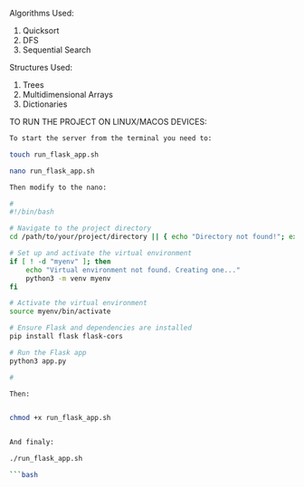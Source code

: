 Algorithms Used:

1. Quicksort
2. DFS
3. Sequential Search

Structures Used:

1. Trees
2. Multidimensional Arrays
3. Dictionaries

TO RUN THE PROJECT ON LINUX/MACOS DEVICES: 

```bash 
To start the server from the terminal you need to:

touch run_flask_app.sh

nano run_flask_app.sh

Then modify to the nano:

#
#!/bin/bash

# Navigate to the project directory
cd /path/to/your/project/directory || { echo "Directory not found!"; exit 1; }

# Set up and activate the virtual environment
if [ ! -d "myenv" ]; then
    echo "Virtual environment not found. Creating one..."
    python3 -m venv myenv
fi

# Activate the virtual environment
source myenv/bin/activate

# Ensure Flask and dependencies are installed
pip install flask flask-cors

# Run the Flask app
python3 app.py

#

Then:


chmod +x run_flask_app.sh


And finaly:

./run_flask_app.sh

```bash
